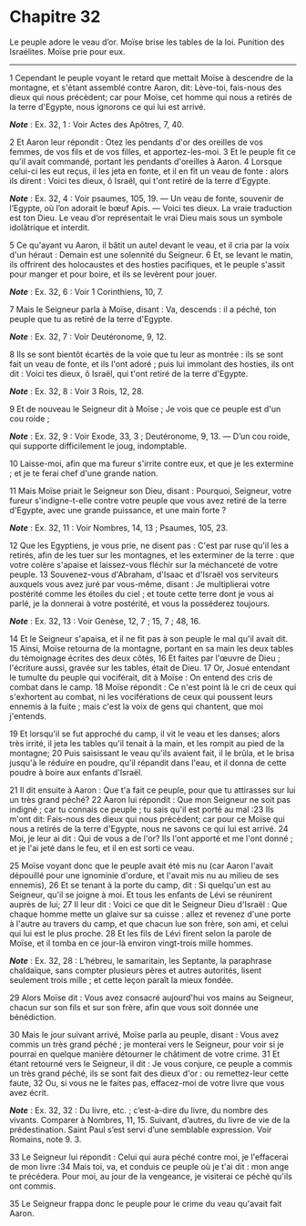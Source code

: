 # Chapitre 32

Le peuple adore le veau d’or.
Moïse brise les tables de la loi.
Punition des Israélites.
Moïse prie pour eux.

***

1 Cependant le peuple voyant le retard que mettait Moïse à descendre de la montagne, et s'étant assemblé contre Aaron, dit: Lève-toi, fais-nous des dieux qui nous précèdent; car pour Moïse, cet homme qui nous a retirés de la terre d'Egypte, nous ignorons ce qui lui est arrivé.

***Note*** :  Ex. 32, 1 : Voir Actes des Apôtres, 7, 40.

2 Et Aaron leur répondit : Otez les pendants d'or des oreilles de vos femmes, de vos fils et de vos filles, et apportez-les-moi. 3 Et le peuple fit ce qu'il avait commandé, portant les pendants d'oreilles à Aaron. 4 Lorsque celui-ci les eut reçus, il les jeta en fonte, et il en fit un veau de fonte : alors ils dirent : Voici tes dieux, ô Israël, qui t'ont retiré de la terre d'Egypte.

***Note*** :  Ex. 32, 4 : Voir psaumes, 105, 19. ― Un veau de fonte, souvenir de l’Egypte, où l’on adorait le bœuf Apis. ― Voici tes dieux. La vraie traduction est ton Dieu. Le veau d’or représentait le vrai Dieu mais sous un symbole idolâtrique et interdit.

5 Ce qu'ayant vu Aaron, il bâtit un autel devant le veau, et il cria par la voix d'un héraut : Demain est une solennité du Seigneur. 6 Et, se levant le matin, ils offrirent des holocaustes et des hosties pacifiques, et le peuple s'assit pour manger et pour boire, et ils se levèrent pour jouer.

***Note*** :  Ex. 32, 6 : Voir 1 Corinthiens, 10, 7.


7 Mais le Seigneur parla à Moïse, disant : Va, descends : il a péché, ton peuple que tu as retiré de la terre d'Egypte.

***Note*** :  Ex. 32, 7 : Voir Deutéronome, 9, 12.

8 Ils se sont bientôt écartés de la voie que tu leur as montrée : ils se sont fait un veau de fonte, et ils l'ont adoré ; puis lui immolant des hosties, ils ont dit : Voici tes dieux, ô Israël, qui t'ont retiré de la terre d'Egypte.

***Note*** :  Ex. 32, 8 : Voir 3 Rois, 12, 28.

9 Et de nouveau le Seigneur dit à Moïse ; Je vois que ce peuple est d'un cou roide ;

***Note*** :  Ex. 32, 9 : Voir Exode, 33, 3 ; Deutéronome, 9, 13. ― D’un cou roide, qui supporte difficilement le joug, indomptable.

10 Laisse-moi, afin que ma fureur s'irrite contre eux, et que je les extermine ; et je te ferai chef d'une grande nation.


11 Mais Moïse priait le Seigneur son Dieu, disant : Pourquoi, Seigneur, votre fureur s'indigne-t-elle contre votre peuple que vous avez retiré de la terre d'Egypte, avec une grande puissance, et une main forte ?

***Note*** :  Ex. 32, 11 : Voir Nombres, 14, 13 ; Psaumes, 105, 23.

12 Que les Egyptiens, je vous prie, ne disent pas : C'est par ruse qu'il les a retirés, afin de les tuer sur les montagnes, et les exterminer de la terre : que votre colère s'apaise et laissez-vous fléchir sur la méchanceté de votre peuple. 13 Souvenez-vous d'Abraham, d'Isaac et d'Israël vos serviteurs auxquels vous avez juré par vous-même, disant : Je multiplierai votre postérité comme les étoiles du ciel ; et toute cette terre dont je vous ai parlé, je la donnerai à votre postérité, et vous la posséderez toujours.

***Note*** :  Ex. 32, 13 : Voir Genèse, 12, 7 ; 15, 7 ; 48, 16.


14 Et le Seigneur s'apaisa, et il ne fit pas à son peuple le mal qu'il avait dit. 15 Ainsi, Moïse retourna de la montagne, portant en sa main les deux tables du témoignage écrites des deux côtés, 16 Et faites par l'œuvre de Dieu ; l'écriture aussi, gravée sur les tables, était de Dieu. 17 Or, Josué entendant le tumulte du peuple qui vociférait, dit à Moïse : On entend des cris de combat dans le camp. 18 Moïse répondit : Ce n'est point là le cri de ceux qui s'exhortent au combat, ni les vociférations de ceux qui poussent leurs ennemis à la fuite ; mais c'est la voix de gens qui chantent, que moi j'entends.

19 Et lorsqu'il se fut approché du camp, il vit le veau et les danses; alors très irrité, il jeta les tables qu'il tenait à la main, et les rompit au pied de la montagne; 20 Puis saisissant le veau qu'ils avaient fait, il le brûla, et le brisa jusqu'à le réduire en poudre, qu'il répandit dans l'eau, et il donna de cette poudre à boire aux enfants d'Israël.


21 Il dit ensuite à Aaron : Que t'a fait ce peuple, pour que tu attirasses sur lui un très grand péché? 22 Aaron lui répondit : Que mon Seigneur ne soit pas indigné ; car tu connais ce peuple ; tu sais qu'il est porté au mal :23 Ils m'ont dit: Fais-nous des dieux qui nous précèdent; car pour ce Moïse qui nous a retirés de la terre d'Egypte, nous ne savons ce qui lui est arrivé. 24 Moi, je leur ai dit : Qui de vous a de l'or? Ils l'ont apporté et me l'ont donné ; et je l'ai jeté dans le feu, et il en est sorti ce veau.


25 Moïse voyant donc que le peuple avait été mis nu (car Aaron l'avait dépouillé pour une ignominie d'ordure, et l'avait mis nu au milieu de ses ennemis), 26 Et se tenant à la porte du camp, dit : Si quelqu'un est au Seigneur, qu'il se joigne à moi. Et tous les enfants de Lévi se réunirent auprès de lui; 27 Il leur dit : Voici ce que dit le Seigneur Dieu d'Israël : Que chaque homme mette un glaive sur sa cuisse : allez et revenez d'une porte à l'autre au travers du camp, et que chacun lue son frère, son ami, et celui qui lui est le plus proche. 28 Et les fils de Lévi firent selon la parole de Moïse, et il tomba en ce jour-là environ vingt-trois mille hommes.

***Note*** :  Ex. 32, 28 : L’hébreu, le samaritain, les Septante, la paraphrase chaldaïque, sans compter plusieurs pères et autres autorités, lisent seulement trois mille ; et cette leçon paraît la mieux fondée.

29 Alors Moïse dit : Vous avez consacré aujourd'hui vos mains au Seigneur, chacun sur son fils et sur son frère, afin que vous soit donnée une bénédiction.


30 Mais le jour suivant arrivé, Moïse parla au peuple, disant : Vous avez commis un très grand péché ; je monterai vers le Seigneur, pour voir si je pourrai en quelque manière détourner le châtiment de votre crime. 31 Et étant retourné vers le Seigneur, il dit : Je vous conjure, ce peuple a commis un très grand péché, ils se sont fait des dieux d'or : ou remettez-leur cette faute, 32 Ou, si vous ne le faites pas, effacez-moi de votre livre que vous avez écrit.

***Note*** :  Ex. 32, 32 : Du livre, etc. ; c’est-à-dire du livre, du nombre des vivants. Comparer à Nombres, 11, 15. Suivant, d’autres, du livre de vie de la prédestination. Saint Paul s’est servi d’une semblable expression. Voir Romains, note 9. 3.

33 Le Seigneur lui répondit : Celui qui aura péché contre moi, je l'effacerai de mon livre :34 Mais toi, va, et conduis ce peuple où je t'ai dit : mon ange te précédera. Pour moi, au jour de la vengeance, je visiterai ce péché qu'ils ont commis.


35 Le Seigneur frappa donc le peuple pour le crime du veau qu'avait fait Aaron.

